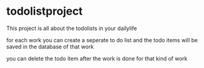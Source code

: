 # todolistproject

This project is all about the todolists in your dailylife

for each work you can create a seperate to do list and the todo items will be saved in the database of that work

you can delete the todo item after the work is done for that kind of work


